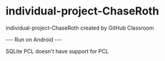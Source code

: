 # individual-project-ChaseRoth
individual-project-ChaseRoth created by GitHub Classroom

--- Run on Android ---

SQLite PCL doesn't have support for PCL
